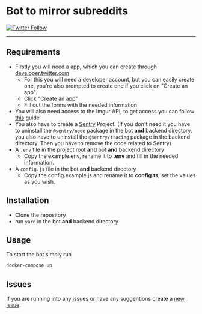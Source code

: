 # Bot to mirror subreddits

[![Twitter Follow](https://img.shields.io/twitter/follow/r_mkeyboards)](https://twitter.com/r_mkeyboards)

---

## Requirements

- Firstly you will need a app, which you can create through [developer.twitter.com](https://developer.twitter.com/en/apps)
  - For this you will need a developer account, but you can easily create one, you're also prompted to create one if you click on "Create an app".
  - Click "Create an app"
  - Fill out the forms with the needed information
- You will also need access to the Imgur API, to get access you can follow [this](https://apidocs.imgur.com/#intro) guide
- You also have to create a [Sentry](https://sentry.io/) Project. (If you don't need it you have to uninstall the `@sentry/node` package in the bot **and** backend directory, you also have to uninstall the `@sentry/tracing` package in the backend directory. Then you have to remove the code related to Sentry)
- A `.env` file in the project root **and** bot **and** backend directory
  - Copy the example.env, rename it to **.env** and fill in the needed information.
- A `config.js` file in the bot **and** backend directory
  - Copy the config.example.js and rename it to **config.ts**, set the values as you wish.

## Installation

- Clone the repository
- run `yarn` in the bot **and** backend directory

## Usage

To start the bot simply run

```sh
docker-compose up
```

## Issues

If you are running into any issues or have any suggentions create a [new issue](https://github.com/benferch/reddit-twitter/issues/new/choose).

